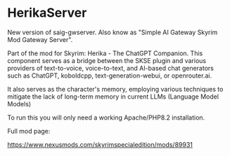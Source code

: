 # HerikaServer

New version of saig-gwserver. Also know as "Simple AI Gateway Skyrim Mod Gateway Server".

Part of the mod for Skyrim: Herika - The ChatGPT Companion. This component serves as a bridge between the SKSE plugin and various providers of text-to-voice, voice-to-text, and AI-based chat generators such as ChatGPT, koboldcpp, text-generation-webui, or openrouter.ai.

It also serves as the character's memory, employing various techniques to mitigate the lack of long-term memory in current LLMs (Language Model Models)

To run this you will only need a working Apache/PHP8.2 installation.

Full mod page:

https://www.nexusmods.com/skyrimspecialedition/mods/89931


